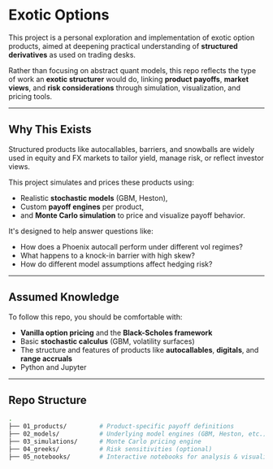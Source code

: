 # Exotic Options

This project is a personal exploration and implementation of exotic option products, aimed at deepening practical understanding of **structured derivatives** as used on trading desks.

Rather than focusing on abstract quant models, this repo reflects the type of work an **exotic structurer** would do, linking **product payoffs**, **market views**, and **risk considerations** through simulation, visualization, and pricing tools.

---

## Why This Exists

Structured products like autocallables, barriers, and snowballs are widely used in equity and FX markets to tailor yield, manage risk, or reflect investor views. 

This project simulates and prices these products using:
- Realistic **stochastic models** (GBM, Heston),
- Custom **payoff engines** per product,
- and **Monte Carlo simulation** to price and visualize payoff behavior.

It's designed to help answer questions like:
- How does a Phoenix autocall perform under different vol regimes?
- What happens to a knock-in barrier with high skew?
- How do different model assumptions affect hedging risk?

---

## Assumed Knowledge

To follow this repo, you should be comfortable with:
- **Vanilla option pricing** and the **Black-Scholes framework**
- Basic **stochastic calculus** (GBM, volatility surfaces)
- The structure and features of products like **autocallables**, **digitals**, and **range accruals**
- Python and Jupyter

---

## Repo Structure

```bash
.
├── 01_products/         # Product-specific payoff definitions
├── 02_models/           # Underlying model engines (GBM, Heston, etc.)
├── 03_simulations/      # Monte Carlo pricing engine
├── 04_greeks/           # Risk sensitivities (optional)
├── 05_notebooks/        # Interactive notebooks for analysis & visualization
